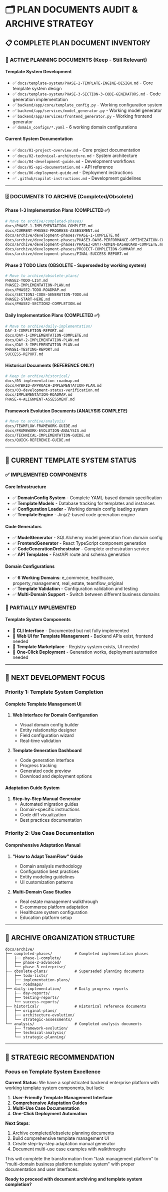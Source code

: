 # 🗂️ PLAN DOCUMENTS AUDIT & ARCHIVE STRATEGY

## 📋 COMPLETE PLAN DOCUMENT INVENTORY

### 🎯 **ACTIVE PLANNING DOCUMENTS** (Keep - Still Relevant)

#### **Template System Development**
- ✅ `docs/template-system/PHASE-2-TEMPLATE-ENGINE-DESIGN.md` - Core template system design
- ✅ `docs/template-system/PHASE-3-SECTION-3-CODE-GENERATORS.md` - Code generation implementation
- ✅ `backend/app/core/template_config.py` - Working configuration system
- ✅ `backend/app/services/model_generator.py` - Working model generator
- ✅ `backend/app/services/frontend_generator.py` - Working frontend generator
- ✅ `domain_configs/*.yaml` - 6 working domain configurations

#### **Current System Documentation**
- ✅ `docs/01-project-overview.md` - Core project documentation
- ✅ `docs/02-technical-architecture.md` - System architecture
- ✅ `docs/04-development-guide.md` - Development workflows
- ✅ `docs/05-api-documentation.md` - API reference
- ✅ `docs/06-deployment-guide.md` - Deployment instructions
- ✅ `.github/copilot-instructions.md` - Development guidelines

---

### 🗄️ **DOCUMENTS TO ARCHIVE** (Completed/Obsolete)

#### **Phase 1-3 Implementation Plans** (COMPLETED ✅)
```bash
# Move to archive/completed-phases/
docs/PHASE-1-IMPLEMENTATION-COMPLETE.md
docs/CURRENT-PHASE3-PROGRESS-ASSESSMENT.md
docs/archive/development-phases/PHASE-1-COMPLETE.md
docs/archive/development-phases/PHASE3-DAY6-PERFORMANCE-OPTIMIZATION-COMPLETE.md
docs/archive/development-phases/PHASE3-DAY7-ADMIN-DASHBOARD-COMPLETE.md
docs/archive/development-phases/PROJECT-COMPLETION-SUMMARY.md
docs/archive/development-phases/FINAL-SUCCESS-REPORT.md
```

#### **Phase 2 TODO Lists** (OBSOLETE - Superseded by working system)
```bash
# Move to archive/obsolete-plans/
PHASE2-TODO-LIST.md
PHASE2-IMPLEMENTATION-PLAN.md
docs/PHASE2-TODO-ROADMAP.md
docs/SECTION3-CODE-GENERATION-TODO.md
PHASE2-START-HERE.md
docs/PHASE2-SECTION2-COMPLETION.md
```

#### **Daily Implementation Plans** (COMPLETED ✅)
```bash
# Move to archive/daily-implementation/
DAY-3-COMPLETION-REPORT.md
docs/DAY-1-IMPLEMENTATION-COMPLETE.md
docs/DAY-2-IMPLEMENTATION-PLAN.md
docs/DAY-3-IMPLEMENTATION-PLAN.md
PHASE1-TESTING-REPORT.md
SUCCESS-REPORT.md
```

#### **Historical Documents** (REFERENCE ONLY)
```bash
# Keep in archive/historical/
docs/03-implementation-roadmap.md
docs/HYBRID-APPROACH-IMPLEMENTATION-PLAN.md
docs/03-development-status-verification.md
docs/IMPLEMENTATION-ROADMAP.md
PHASE-4-ALIGNMENT-ASSESSMENT.md
```

#### **Framework Evolution Documents** (ANALYSIS COMPLETE)
```bash
# Move to archive/analysis/
docs/TEAMFLOW-FRAMEWORK-GUIDE.md
docs/FRAMEWORK-EVOLUTION-ANALYSIS.md
docs/TECHNICAL-IMPLEMENTATION-GUIDE.md
docs/QUICK-REFERENCE-GUIDE.md
```

---

## 🎯 **CURRENT TEMPLATE SYSTEM STATUS**

### **✅ IMPLEMENTED COMPONENTS**

#### **Core Infrastructure**
- ✅ **DomainConfig System** - Complete YAML-based domain specification
- ✅ **Template Models** - Database tracking for templates and instances
- ✅ **Configuration Loader** - Working domain config loading system
- ✅ **Template Engine** - Jinja2-based code generation engine

#### **Code Generators** 
- ✅ **ModelGenerator** - SQLAlchemy model generation from domain config
- ✅ **FrontendGenerator** - React TypeScript component generation
- ✅ **CodeGenerationOrchestrator** - Complete orchestration service
- ✅ **API Templates** - FastAPI route and schema generation

#### **Domain Configurations**
- ✅ **6 Working Domains**: e_commerce, healthcare, property_management, real_estate, teamflow_original
- ✅ **Template Validation** - Configuration validation and testing
- ✅ **Multi-Domain Support** - Switch between different business domains

### **🔧 PARTIALLY IMPLEMENTED**

#### **Template System Components**
- 🔄 **CLI Interface** - Documented but not fully implemented
- 🔄 **Web UI for Template Management** - Backend APIs exist, frontend needed
- 🔄 **Template Marketplace** - Registry system exists, UI needed
- 🔄 **One-Click Deployment** - Generation works, deployment automation needed

---

## 🚀 **NEXT DEVELOPMENT FOCUS**

### **Priority 1: Template System Completion**

#### **Complete Template Management UI**
1. **Web Interface for Domain Configuration**
   - Visual domain config builder
   - Entity relationship designer
   - Field configuration wizard
   - Real-time validation

2. **Template Generation Dashboard**
   - Code generation interface
   - Progress tracking
   - Generated code preview
   - Download and deployment options

#### **Adaptation Guide System**
1. **Step-by-Step Manual Generator**
   - Automated migration guides
   - Domain-specific instructions
   - Code diff visualization
   - Best practices documentation

### **Priority 2: Use Case Documentation**

#### **Comprehensive Adaptation Manual**
1. **"How to Adapt TeamFlow" Guide**
   - Domain analysis methodology
   - Configuration best practices
   - Entity modeling guidelines
   - UI customization patterns

2. **Multi-Domain Case Studies**
   - Real estate management walkthrough
   - E-commerce platform adaptation
   - Healthcare system configuration
   - Education platform setup

---

## 📁 **ARCHIVE ORGANIZATION STRUCTURE**

```
docs/archive/
├── completed-phases/          # Completed implementation phases
│   ├── phase-1-complete/
│   ├── phase-2-advanced/
│   └── phase-3-enterprise/
├── obsolete-plans/            # Superseded planning documents
│   ├── todo-lists/
│   ├── implementation-plans/
│   └── roadmaps/
├── daily-implementation/      # Daily progress reports
│   ├── day-reports/
│   ├── testing-reports/
│   └── success-reports/
├── historical/                # Historical reference documents
│   ├── original-plans/
│   ├── architecture-evolution/
│   └── strategic-assessments/
└── analysis/                  # Completed analysis documents
    ├── framework-evolution/
    ├── technical-analysis/
    └── strategic-planning/
```

---

## 🎯 **STRATEGIC RECOMMENDATION**

### **Focus on Template System Excellence**

**Current Status**: We have a sophisticated backend enterprise platform with working template system components, but lack:

1. **User-Friendly Template Management Interface**
2. **Comprehensive Adaptation Guides**
3. **Multi-Use Case Documentation**
4. **One-Click Deployment Automation**

**Next Steps**:
1. Archive completed/obsolete planning documents
2. Build comprehensive template management UI
3. Create step-by-step adaptation manual generator
4. Document multi-use case examples with walkthroughs

This will complete the transformation from "task management platform" to "multi-domain business platform template system" with proper documentation and user interfaces.

**Ready to proceed with document archiving and template system completion?**